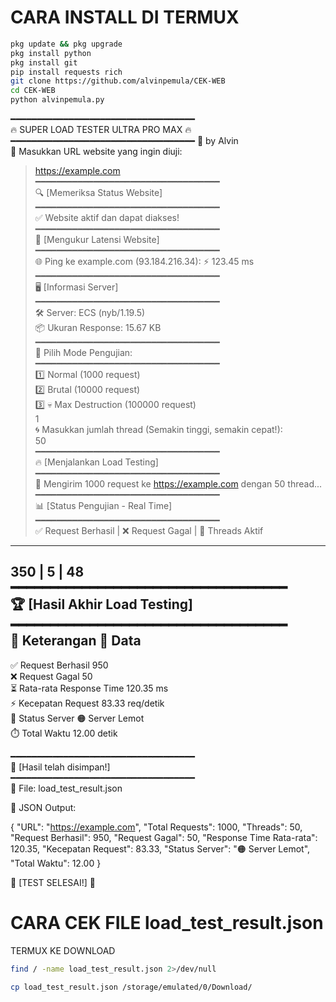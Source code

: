 # CARA INSTALL DI TERMUX
``` bash
pkg update && pkg upgrade 
pkg install python 
pkg install git 
pip install requests rich
git clone https://github.com/alvinpemula/CEK-WEB
cd CEK-WEB
python alvinpemula.py

```
━━━━━━━━━━━━━━━━━━━━━━━━━━━━━━━━━━━  
🔥  SUPER LOAD TESTER ULTRA PRO MAX  🔥  
━━━━━━━━━━━━━━━━━━━━━━━━━━━━━━━━━━━
👑 by Alvin  
🚀 Masukkan URL website yang ingin diuji: 
> https://example.com  
━━━━━━━━━━━━━━━━━━━━━━━━━━━━━━━━━━━  
🔍 [Memeriksa Status Website]  
━━━━━━━━━━━━━━━━━━━━━━━━━━━━━━━━━━━  
✅ Website aktif dan dapat diakses!  
━━━━━━━━━━━━━━━━━━━━━━━━━━━━━━━━━━━  
📡 [Mengukur Latensi Website]  
━━━━━━━━━━━━━━━━━━━━━━━━━━━━━━━━━━━  
🌐 Ping ke example.com (93.184.216.34): ⚡ 123.45 ms  
━━━━━━━━━━━━━━━━━━━━━━━━━━━━━━━━━━━  
🖥️ [Informasi Server]  
━━━━━━━━━━━━━━━━━━━━━━━━━━━━━━━━━━━  
🛠️ Server: ECS (nyb/1.19.5)  
📦 Ukuran Response: 15.67 KB  
━━━━━━━━━━━━━━━━━━━━━━━━━━━━━━━━━━━  
🎯 Pilih Mode Pengujian:  
━━━━━━━━━━━━━━━━━━━━━━━━━━━━━━━━━━━  
1️⃣  Normal (1000 request)  
2️⃣  Brutal (10000 request)  
3️⃣  💀 Max Destruction (100000 request)  
> 1  
🌀 Masukkan jumlah thread (Semakin tinggi, semakin cepat!):  
> 50  
━━━━━━━━━━━━━━━━━━━━━━━━━━━━━━━━━━━  
🔥 [Menjalankan Load Testing]  
━━━━━━━━━━━━━━━━━━━━━━━━━━━━━━━━━━━  
🚀 Mengirim 1000 request ke https://example.com dengan 50 thread...  
━━━━━━━━━━━━━━━━━━━━━━━━━━━━━━━━━━━  
📊 [Status Pengujian - Real Time]  
━━━━━━━━━━━━━━━━━━━━━━━━━━━━━━━━━━━  
✅ Request Berhasil | ❌ Request Gagal | 🔄 Threads Aktif  
-----------------------------------------------------------  
350                 | 5                | 48  
━━━━━━━━━━━━━━━━━━━━━━━━━━━━━━━━━━━  
🏆 [Hasil Akhir Load Testing]  
━━━━━━━━━━━━━━━━━━━━━━━━━━━━━━━━━━━  
📌 Keterangan                     🔢 Data  
------------------------------------------------------------  
✅ Request Berhasil              950  
❌ Request Gagal                 50  
⏳ Rata-rata Response Time       120.35 ms  
⚡ Kecepatan Request             83.33 req/detik  
📡 Status Server                 🟠 Server Lemot  
⏱️ Total Waktu                   12.00 detik  

━━━━━━━━━━━━━━━━━━━━━━━━━━━━━━━━━━━  
💾 [Hasil telah disimpan!]  
━━━━━━━━━━━━━━━━━━━━━━━━━━━━━━━━━━━  
📁 File: load_test_result.json  

📜 JSON Output:  

{
    "URL": "https://example.com",
    "Total Requests": 1000,
    "Threads": 50,
    "Request Berhasil": 950,
    "Request Gagal": 50,
    "Response Time Rata-rata": 120.35,
    "Kecepatan Request": 83.33,
    "Status Server": "🟠 Server Lemot",
    "Total Waktu": 12.00
}

🚀 [TEST SELESAI!] 🚀

# CARA CEK FILE load_test_result.json 
TERMUX KE DOWNLOAD 
````bash
find / -name load_test_result.json 2>/dev/null

cp load_test_result.json /storage/emulated/0/Download/
